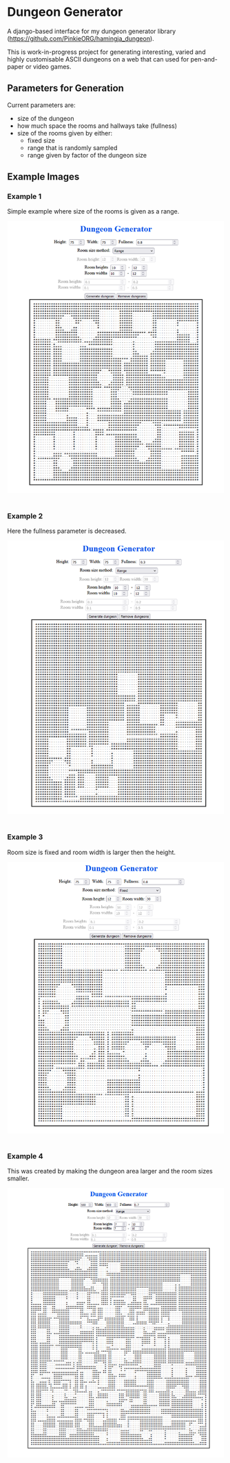 # Dungeon Generator
A django-based interface for my dungeon generator library (https://github.com/PinkieORG/hamingja_dungeon).

This is work-in-progress project for generating interesting, varied and highly customisable ASCII dungeons on a web that can used for pen-and-paper or video games.

## Parameters for Generation

Current parameters are: 
- size of the dungeon
- how much space the rooms and hallways take (fullness)
- size of the rooms given by either:
  - fixed size
  - range that is randomly sampled
  - range given by factor of the dungeon size

## Example Images
### Example 1
Simple example where size of the rooms is given as a range.

![simple](images/simple.png)
<br>
<br>

### Example 2
Here the fullness parameter is decreased.

![small](images/small.png)
<br>
<br>

### Example 3
Room size is fixed and room width is larger then the height.

![wide](images/wide.png)
<br>
<br>

### Example 4
This was created by making the dungeon area larger and the room sizes smaller.

![maze](images/maze.png)
